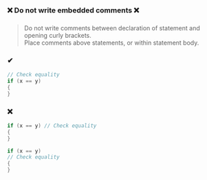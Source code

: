 ### ❌ Do not write embedded comments ❌
###

> Do not write comments between declaration of statement and opening curly brackets.  
> Place comments above statements, or within statement body.

### ✔
``` csharp
// Check equality
if (x == y)
{
}
```

### ❌
``` csharp
if (x == y) // Check equality
{
}
```
``` csharp
if (x == y)
// Check equality
{
}
```
